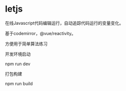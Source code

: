 # letjs
在线Javascript代码编辑运行，自动追踪代码运行的变量变化。

基于codemirror，@vue/reactivity。

方便用于简单算法练习

开发环境启动

npm run dev

打包构建

npm run build

